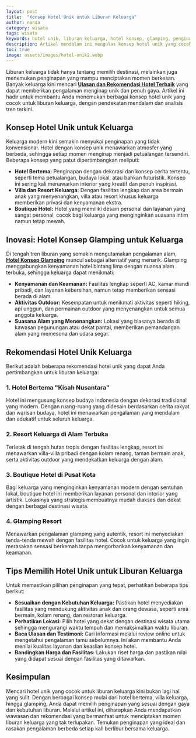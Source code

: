 ```yaml
---
layout: post
title:  "Konsep Hotel Unik untuk Liburan Keluarga"
author: nanda
category: wisata
tags: wisata
keywords: hotel unik, liburan keluarga, hotel konsep, glamping, penginapan unik, liburan mewah, tren hotel, pengalaman menginap
description: Artikel mendalam ini mengulas konsep hotel unik yang cocok untuk liburan keluarga, dilengkapi dengan riset SEO, keyword relevan, dan sub-topik inovatif untuk memberikan pengalaman menginap yang berbeda
toc: true
image: assets/images/hotel-unik2.webp
---
```


Liburan keluarga tidak hanya tentang memilih destinasi, melainkan juga menemukan penginapan yang mampu menciptakan momen berkesan. Banyak keluarga kini mencari **[Ulasan dan Rekomendasi Hotel Terbaik](https://hotelmana.id/)** yang dapat memberikan pengalaman menginap unik dan penuh gaya. Artikel ini hadir untuk membantu Anda menemukan berbagai konsep hotel unik yang cocok untuk liburan keluarga, dengan pendekatan mendalam dan analisis tren terkini.

## Konsep Hotel Unik untuk Keluarga

Keluarga modern kini semakin menyukai penginapan yang tidak konvensional. Hotel dengan konsep unik menawarkan atmosfer yang berbeda, sehingga setiap momen menginap menjadi petualangan tersendiri. Beberapa konsep yang patut dipertimbangkan meliputi:

- **Hotel Bertema:** Penginapan dengan dekorasi dan konsep cerita tertentu, seperti tema petualangan, budaya lokal, atau bahkan futuristik. Konsep ini sering kali menawarkan interior yang kreatif dan penuh inspirasi.
- **Villa dan Resort Keluarga:** Dengan fasilitas lengkap dan area bermain anak yang menyenangkan, villa atau resort khusus keluarga memberikan privasi dan kenyamanan ekstra.
- **Boutique Hotel:** Hotel yang memiliki desain personal dan layanan yang sangat personal, cocok bagi keluarga yang menginginkan suasana intim namun tetap mewah.

## Inovasi: Hotel Konsep Glamping untuk Keluarga

Di tengah tren liburan yang semakin mengutamakan pengalaman alam, **[Hotel Konsep Glamping](https://hotelmana.id/review/menginap-di-alam-7-hotel-dengan-konsep-glamping-terbaik/)** muncul sebagai alternatif yang menarik. Glamping menggabungkan kenyamanan hotel bintang lima dengan nuansa alam terbuka, sehingga keluarga dapat menikmati:

- **Kenyamanan dan Keamanan:** Fasilitas lengkap seperti AC, kamar mandi pribadi, dan layanan kebersihan, namun tetap memberikan sensasi berada di alam.
- **Aktivitas Outdoor:** Kesempatan untuk menikmati aktivitas seperti hiking, api unggun, dan permainan outdoor yang menyenangkan untuk semua anggota keluarga.
- **Suasana Alam yang Menenangkan:** Lokasi yang biasanya berada di kawasan pegunungan atau dekat pantai, memberikan pemandangan alam yang memesona dan udara segar.

## Rekomendasi Hotel Unik Keluarga

Berikut adalah beberapa rekomendasi hotel unik yang dapat Anda pertimbangkan untuk liburan keluarga:

### 1. Hotel Bertema "Kisah Nusantara"
Hotel ini mengusung konsep budaya Indonesia dengan dekorasi tradisional yang modern. Dengan ruang-ruang yang didesain berdasarkan cerita rakyat dan warisan budaya, hotel ini menawarkan pengalaman yang mendalam dan edukatif untuk seluruh keluarga.

### 2. Resort Keluarga di Alam Terbuka
Terletak di tengah hutan tropis dengan fasilitas lengkap, resort ini menawarkan villa-villa pribadi dengan kolam renang, taman bermain anak, serta aktivitas outdoor yang mendekatkan keluarga dengan alam.

### 3. Boutique Hotel di Pusat Kota
Bagi keluarga yang menginginkan kenyamanan modern dengan sentuhan lokal, boutique hotel ini memberikan layanan personal dan interior yang artistik. Lokasinya yang strategis membuatnya mudah diakses dan dekat dengan berbagai destinasi wisata.

### 4. Glamping Resort
Menawarkan pengalaman glamping yang autentik, resort ini menyediakan tenda-tenda mewah dengan fasilitas hotel. Cocok untuk keluarga yang ingin merasakan sensasi berkemah tanpa mengorbankan kenyamanan dan keamanan.

## Tips Memilih Hotel Unik untuk Liburan Keluarga

Untuk memastikan pilihan penginapan yang tepat, perhatikan beberapa tips berikut:

- **Sesuaikan dengan Kebutuhan Keluarga:** Pastikan hotel menyediakan fasilitas yang mendukung aktivitas anak dan orang dewasa, seperti area bermain, kolam renang, dan restoran keluarga.
- **Perhatikan Lokasi:** Pilih hotel yang dekat dengan destinasi wisata utama sehingga mengurangi waktu tempuh dan memaksimalkan waktu liburan.
- **Baca Ulasan dan Testimoni:** Cari informasi melalui review online untuk mengetahui pengalaman tamu sebelumnya. Ini akan membantu Anda menilai kualitas layanan dan keaslian konsep hotel.
- **Bandingkan Harga dan Fasilitas:** Lakukan riset harga dan pastikan nilai yang didapat sesuai dengan fasilitas yang ditawarkan.

## Kesimpulan

Mencari hotel unik yang cocok untuk liburan keluarga kini bukan lagi hal yang sulit. Dengan berbagai konsep mulai dari hotel bertema, villa keluarga, hingga glamping, Anda dapat memilih penginapan yang sesuai dengan gaya dan kebutuhan liburan. Melalui artikel ini, diharapkan Anda mendapatkan wawasan dan rekomendasi yang bermanfaat untuk menciptakan momen liburan keluarga yang tak terlupakan. Temukan penginapan yang ideal dan rasakan pengalaman berbeda setiap kali berlibur bersama keluarga.